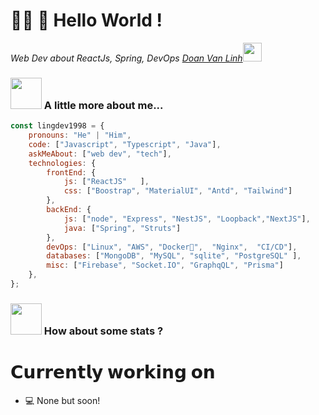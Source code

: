 # 🙏🏻 👋 Hello World !  
<p><em> Web Dev about ReactJs, Spring, DevOps <a href="https://www.facebook.com/LinkDoan2511/">Doan Van Linh</a><img src="https://media.giphy.com/media/WUlplcMpOCEmTGBtBW/giphy.gif" width="30"> 
</em></p>
 
### <img src="https://media.giphy.com/media/VgCDAzcKvsR6OM0uWg/giphy.gif" width="50"> A little more about me...  

```javascript
const lingdev1998 = {
    pronouns: "He" | "Him",
    code: ["Javascript", "Typescript", "Java"],
    askMeAbout: ["web dev", "tech"],
    technologies: { 
        frontEnd: {
            js: ["ReactJS"   ],
            css: ["Boostrap", "MaterialUI", "Antd", "Tailwind"]
        },
        backEnd: {
            js: ["node", "Express", "NestJS", "Loopback","NextJS"],
            java: ["Spring", "Struts"]
        },
        devOps: ["Linux", "AWS", "Docker🐳",  "Nginx",  "CI/CD"],
        databases: ["MongoDB", "MySQL", "sqlite", "PostgreSQL" ],
        misc: ["Firebase", "Socket.IO", "GraphqQL", "Prisma"]
    },
};
```


### <img src="https://media.giphy.com/media/VgCDAzcKvsR6OM0uWg/giphy.gif" width="50"> How about some stats ?
 
</p>
 
# 𝗖𝘂𝗿𝗿𝗲𝗻𝘁𝗹𝘆 𝘄𝗼𝗿𝗸𝗶𝗻𝗴 𝗼𝗻

- 💻 None but soon! 
  
